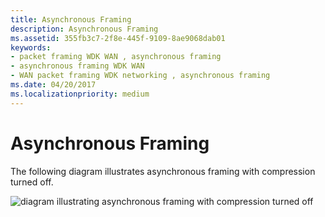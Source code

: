 ```yaml
---
title: Asynchronous Framing
description: Asynchronous Framing
ms.assetid: 355fb3c7-2f8e-445f-9109-8ae9068dab01
keywords:
- packet framing WDK WAN , asynchronous framing
- asynchronous framing WDK WAN
- WAN packet framing WDK networking , asynchronous framing
ms.date: 04/20/2017
ms.localizationpriority: medium
---
```


# Asynchronous Framing





The following diagram illustrates asynchronous framing with compression turned off.

![diagram illustrating asynchronous framing with compression turned off](images/ng10f1.png)

 

 





